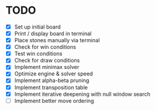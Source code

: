 # TODO
- [x] Set up initial board
- [x] Print / display board in terminal
- [x] Place stones manually via terminal
- [x] Check for win conditions
- [x] Test win conditions
- [x] Check for draw conditions
- [x] Implement minimax solver
- [x] Optimize engine & solver speed
- [x] Implement alpha-beta pruning
- [x] Implement transposition table
- [x] Implement iterative deepening with null window search
- [ ] Implement better move ordering
